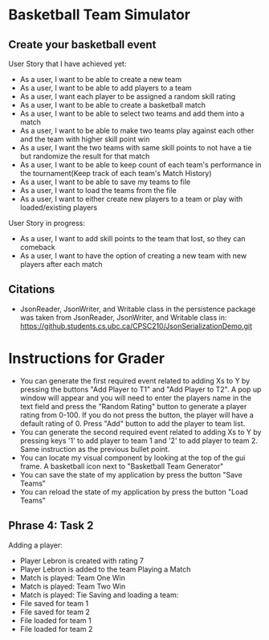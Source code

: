 # Basketball Team Simulator

## Create your basketball event

User Story that I have achieved yet:
- As a user, I want to be able to create a new team 
- As a user, I want to be able to add players to a team 
- As a user, I want each player to be assigned a random skill rating
- As a user, I want to be able to create a basketball match
- As a user, I want to be able to select two teams and add them into a match
- As a user, I want to be able to make two teams play against each other and the team with higher skill point win
- As a user, I want the two teams with same skill points to not have a tie but randomize the result for that match
- As a user, I want to be able to keep count of each team's performance in the tournament(Keep track of each team's Match History)
- As a user, I want to be able to save my teams to file
- As a user, I want to load the teams from the file
- As a user, I want to either create new players to a team or play with loaded/existing players

User Story in progress: 
- As a user, I want to add skill points to the team that lost, so they can comeback
- As a user, I want to have the option of creating a new team with new players after each match


## Citations
- JsonReader, JsonWriter, and Writable class in the persistence package was taken from JsonReader, JsonWriter, and 
Writable class in: https://github.students.cs.ubc.ca/CPSC210/JsonSerializationDemo.git


# Instructions for Grader
- You can generate the first required event related to adding Xs to Y by pressing the buttons "Add Player to T1" and
"Add Player to T2". A pop up window will appear and you will need to enter the players name in the text field and 
press the "Random Rating" button to generate a player rating from 0-100. If you do not press the button, the player will
have a default rating of 0. Press "Add" button to add the player to team list.
- You can generate the second required event related to adding Xs to Y by pressing keys '1' to add player to team 1
and '2' to add player to team 2. Same instruction as the previous bullet point.
- You can locate my visual component by looking at the top of the gui frame. A basketball icon next to "Basketball Team 
Generator"
- You can save the state of my application by press the button "Save Teams"
- You can reload the state of my application by press the button "Load Teams"


## Phrase 4: Task 2
Adding a player: 
- Player Lebron is created with rating 7
- Player Lebron is added to the team
Playing a Match
- Match is played: Team One Win
- Match is played: Team Two Win
- Match is played: Tie
Saving and loading a team:
- File saved for team 1
- File saved for team 2
- File loaded for team 1
- File loaded for team 2

